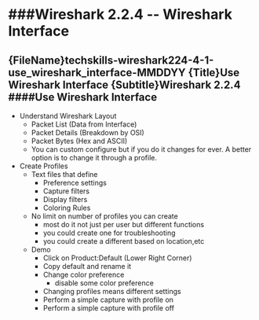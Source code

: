 ###Wireshark 2.2.4 -- Wireshark Interface
============================================================ 
{FileName}techskills-wireshark224-4-1-use_wireshark_interface-MMDDYY
{Title}Use Wireshark Interface
{Subtitle}Wireshark 2.2.4
####Use Wireshark Interface
------------------------------------------------------------ 

* Understand Wireshark Layout
	+ Packet List (Data from Interface)
	+ Packet Details (Breakdown by OSI)
	+ Packet Bytes (Hex and ASCII)
	+ You can custom configure but if you do it changes for 
	  ever. A better option is to change it through a profile.
* Create Profiles
	+ Text files that define
		- Preference settings
		- Capture filters
		- Display filters
		- Coloring Rules
	+ No limit on number of profiles you can create
		- most do it not just per user but different functions
		- you could create one for troubleshooting
		- you could create a different based on location,etc
	+ Demo
		- Click on Product:Default (Lower Right Corner)
		- Copy default and rename it
		- Change color preference
			+ disable some color preference
		- Changing profiles means different settings
		- Perform a simple capture with profile on
		- Perform a simple capture with profile off
			